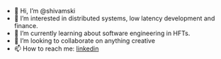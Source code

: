 - 👋 Hi, I’m @shivamski
- 👀 I’m interested in distributed systems, low latency development and finance.
- 🌱 I’m currently learning about software engineering in HFTs.
- 💞️ I’m looking to collaborate on anything creative
- 📫 How to reach me: [linkedin](http://linkedin.com/in/shivam-acharya-909/)
